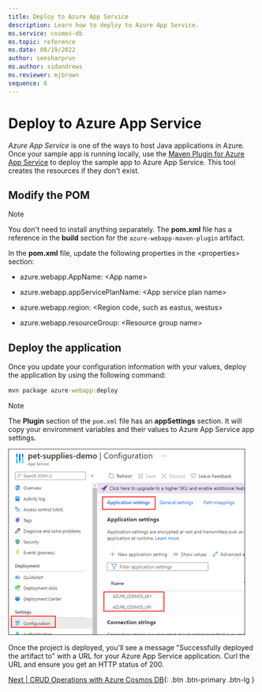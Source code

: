```yaml
---
title: Deploy to Azure App Service
description: Learn how to deploy to Azure App Service.
ms.service: cosmos-db
ms.topic: reference
ms.date: 08/19/2022
author: seesharprun
ms.author: sidandrews
ms.reviewer: mjbrown
sequence: 6
---
```


# Deploy to Azure App Service

*Azure App Service* is one of the ways to host Java applications in Azure. Once your sample app is running locally, use the [Maven Plugin for Azure App Service](https://github.com/microsoft/azure-maven-plugins/blob/develop/azure-webapp-maven-plugin/) to deploy the sample app to Azure App Service. This tool creates the resources if they don't exist.

## Modify the POM

> [!NOTE]
> You don't need to install anything separately. The **pom.xml** file has a reference in the **build** section for the `azure-webapp-maven-plugin` artifact.

In the **pom.xml** file, update the following properties in the \<properties> section:

- azure.webapp.AppName: \<App name>

- azure.webapp.appServicePlanName: \<App service plan name>

- azure.webapp.region: \<Region code, such as eastus, westus>

- azure.webapp.resourceGroup: \<Resource group name>

## Deploy the application

Once you update your configuration information with your values, deploy the application by using the following command:

```cmd
mvn package azure-webapp:deploy
```

> [!NOTE]
> The **Plugin** section of the `pom.xml` file has an **appSettings** section. It will copy your environment variables and their values to Azure App Service app settings.

![Screenshot showing the App Service Configuration page.](./media/deploy-to-azure-app-service/app-service-configuration.png)

Once the project is deployed, you'll see a message "Successfully deployed the artifact to" with a URL for your Azure App Service application. Curl the URL and ensure you get an HTTP status of 200.

[Next &#124; CRUD Operations with Azure Cosmos DB](crud-operations-with-cosmos-db.md){: .btn .btn-primary .btn-lg }
